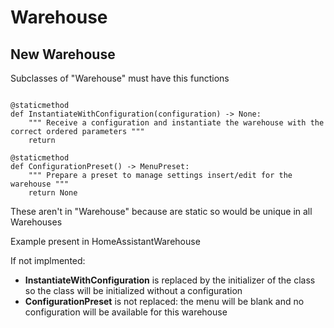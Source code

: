 # Warehouse

## New Warehouse

Subclasses of "Warehouse" must have this functions

```

@staticmethod
def InstantiateWithConfiguration(configuration) -> None:
    """ Receive a configuration and instantiate the warehouse with the correct ordered parameters """
    return 

@staticmethod
def ConfigurationPreset() -> MenuPreset:
    """ Prepare a preset to manage settings insert/edit for the warehouse """
    return None

```

These aren't in "Warehouse" because are static so would be unique in all Warehouses

Example present in HomeAssistantWarehouse

If not implmented:

- **InstantiateWithConfiguration** is replaced by the initializer of the class so the class will be initialized without a configuration
- **ConfigurationPreset** is not replaced: the menu will be blank and no configuration will be available for this warehouse
